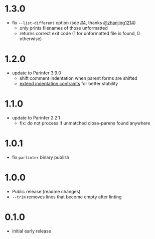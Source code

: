 # 1.3.0

- fix `--list-different` option (see [#4](https://github.com/shaunlebron/parlinter/pull/4), thanks [@zhanjing1214](https://github.com/zhanjing1214))
  - only prints filenames of those unformatted
  - returns correct exit code (1 for unformatted file is found, 0 otherwise)

# 1.2.0

- update to Parinfer 3.9.0
  - shift comment indentation when parent forms are shifted
  - [extend indentation contraints](https://github.com/shaunlebron/parinfer/blob/master/lib/test/cases/paren-mode.md#extending-indentation-constraints) for better stability

# 1.1.0

- update to Parinfer 2.2.1
  - fix: do not process if unmatched close-parens found anywhere

# 1.0.1

- fix `parlinter` binary publish

# 1.0.0

- Public release (readme changes)
- `--trim` removes lines that become empty after linting

# 0.1.0

- Initial early release

